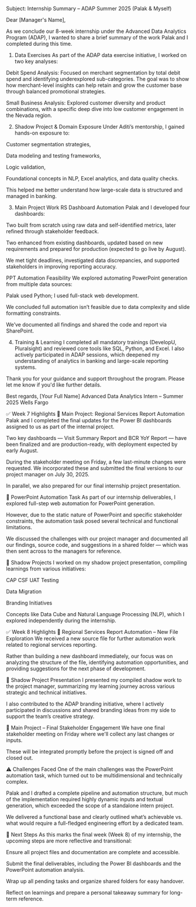 Subject: Internship Summary – ADAP Summer 2025 (Palak & Myself)

Dear [Manager's Name],

As we conclude our 8-week internship under the Advanced Data Analytics Program (ADAP), I wanted to share a brief summary of the work Palak and I completed during this time.

1. Data Exercises
As part of the ADAP data exercise initiative, I worked on two key analyses:

Debit Spend Analysis: Focused on merchant segmentation by total debit spend and identifying underexplored sub-categories. The goal was to show how merchant-level insights can help retain and grow the customer base through balanced promotional strategies.

Small Business Analysis: Explored customer diversity and product combinations, with a specific deep dive into low customer engagement in the Nevada region.

2. Shadow Project & Domain Exposure
Under Aditi’s mentorship, I gained hands-on exposure to:

Customer segmentation strategies,

Data modeling and testing frameworks,

Logic validation,

Foundational concepts in NLP, Excel analytics, and data quality checks.

This helped me better understand how large-scale data is structured and managed in banking.

3. Main Project Work
RS Dashboard Automation
Palak and I developed four dashboards:

Two built from scratch using raw data and self-identified metrics, later refined through stakeholder feedback.

Two enhanced from existing dashboards, updated based on new requirements and prepared for production (expected to go live by August).

We met tight deadlines, investigated data discrepancies, and supported stakeholders in improving reporting accuracy.

PPT Automation Feasibility
We explored automating PowerPoint generation from multiple data sources:

Palak used Python; I used full-stack web development.

We concluded full automation isn’t feasible due to data complexity and slide formatting constraints.

We’ve documented all findings and shared the code and report via SharePoint.

4. Training & Learning
I completed all mandatory trainings (DevelopU, Pluralsight) and reviewed core tools like SQL, Python, and Excel. I also actively participated in ADAP sessions, which deepened my understanding of analytics in banking and large-scale reporting systems.

Thank you for your guidance and support throughout the program. Please let me know if you'd like further details.

Best regards,
[Your Full Name]
Advanced Data Analytics Intern – Summer 2025
Wells Fargo



✅ Week 7 Highlights
🔹 Main Project: Regional Services Report Automation
Palak and I completed the final updates for the Power BI dashboards assigned to us as part of the internal project.

Two key dashboards — Visit Summary Report and BCR YoY Report — have been finalized and are production-ready, with deployment expected by early August.

During the stakeholder meeting on Friday, a few last-minute changes were requested. We incorporated these and submitted the final versions to our project manager on July 30, 2025.

In parallel, we also prepared for our final internship project presentation.

🔹 PowerPoint Automation Task
As part of our internship deliverables, I explored full-step web automation for PowerPoint generation.

However, due to the static nature of PowerPoint and specific stakeholder constraints, the automation task posed several technical and functional limitations.

We discussed the challenges with our project manager and documented all our findings, source code, and suggestions in a shared folder — which was then sent across to the managers for reference.

🔹 Shadow Projects
I worked on my shadow project presentation, compiling learnings from various initiatives:

CAP CSF UAT Testing

Data Migration

Branding Initiatives

Concepts like Data Cube and Natural Language Processing (NLP), which I explored independently during the internship.

✅ Week 8 Highlights
🔹 Regional Services Report Automation – New File Exploration
We received a new source file for further automation work related to regional services reporting.

Rather than building a new dashboard immediately, our focus was on analyzing the structure of the file, identifying automation opportunities, and providing suggestions for the next phase of development.

🔹 Shadow Project Presentation
I presented my compiled shadow work to the project manager, summarizing my learning journey across various strategic and technical initiatives.

I also contributed to the ADAP branding initiative, where I actively participated in discussions and shared branding ideas from my side to support the team’s creative strategy.

🔹 Main Project – Final Stakeholder Engagement
We have one final stakeholder meeting on Friday where we'll collect any last changes or inputs.

These will be integrated promptly before the project is signed off and closed out.

⚠️ Challenges Faced
One of the main challenges was the PowerPoint automation task, which turned out to be multidimensional and technically complex.

Palak and I drafted a complete pipeline and automation structure, but much of the implementation required highly dynamic inputs and textual generation, which exceeded the scope of a standalone intern project.

We delivered a functional base and clearly outlined what’s achievable vs. what would require a full-fledged engineering effort by a dedicated team.

📍 Next Steps
As this marks the final week (Week 8) of my internship, the upcoming steps are more reflective and transitional:

Ensure all project files and documentation are complete and accessible.

Submit the final deliverables, including the Power BI dashboards and the PowerPoint automation analysis.

Wrap up all pending tasks and organize shared folders for easy handover.

Reflect on learnings and prepare a personal takeaway summary for long-term reference.



